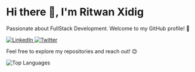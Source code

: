 <!-- Header -->
<h1 align="start">Hi there 👋, I'm Ritwan Xidig</h1>

<!-- Introduction -->
<p align="start">Passionate about FullStack Development. Welcome to my GitHub profile! 🚀</p>

<!-- Connect with Me -->
<p align="start">
  <a href="https://www.linkedin.com/in/ridwan-abdirashid-3a92a1286/">
    <img src="https://img.shields.io/badge/LinkedIn-Connect-blue" alt="LinkedIn">
  </a>
  <a href="https://twitter.com/Ritwan_Rashid">
    <img src="[https://twitter.com/Ritwan_Rashid](https://img.shields.io/badge/Twitter-Follow-1DA1F2)" alt="Twitter">
  </a>
</p>

<!-- Bio -->
<p align="start">Feel free to explore my repositories and reach out! 😊</p>

<!-- Most Used Languages -->
<p align="start">
  <img src="https://github-readme-stats.vercel.app/api/top-langs/?username=ritwanxidig&layout=compact" alt="Top Languages">
</p>
